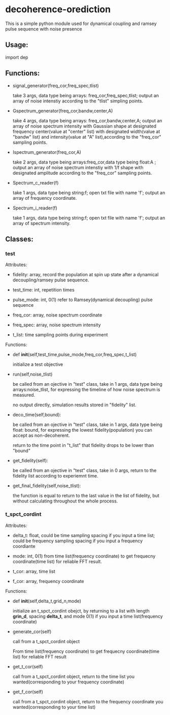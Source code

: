 # decoherence-orediction
This is a simple python module used for dynamical coupling and ramsey pulse sequence with noise presence

## Usage:

 import dep 

## Functions:
 - signal_generator(freq_cor,freq_spec,tlist)
 
   take 3 args, data type being arrays: freq_cor,freq_spec,tlist; output an array of noise intenstiy according to the "tlist" simpling points.
 
 - Gspectrum_generator(freq_cor,bandw,center,A)
 
    take 4 args, data type being arrays: freq_cor,bandw,center,A; output an array of noise spectrum intensity with Gaussian shape at designated frequency center(value at "center" list) with designated width(value at "bandw" list) and intensity(value at "A" list),according to the "freq_cor" sampling points.
  
 - Ispectrum_generator(freq_cor,A)
 
    take 2 args, data type being arrays:freq_cor,data type being float:A ; output an array of noise spectrum intenstiy with 1/f shape with designated amplitude according to the "freq_cor" sampling points.
    
 - Spectrum_c_reader(f)
 
    take 1 args, data type being string:f; open txt file with name 'f'; output an array of frequency coordinate.
   
 - Spectrum_i_reader(f)
 
    take 1 args, data type being string:f; open txt file with name 'f'; output an array of spectrum intensity.
 
 ## Classes:
 ### test
 Attributes:
 
 - fidelity: array, record the population at spin up state after a dynamical decoupling/ramsey pulse sequence.
 
 - test_time: int, repetition times
 
 - pulse_mode: int, 0(1) refer to Ramsey(dynamical decoupling) pulse sequence
 
 - freq_cor: array, noise spectrum coordinate
 
 - freq_spec: array, noise spectrum intensity
 
 - t_list: time sampling points during experiment 
 
Functions:

 - def __init__(self,test_time,pulse_mode,freq_cor,freq_spec,t_list) 
   
   initialize a test objective
   
 - run(self,noise_tlist)
 
   be called from an ojective in "test" class, take in 1 args, data type being arrays:noise_tlist, for expressing the timeline of how noise spectrum is measured.
   
   no output directly, simulation results stored in "fidelity" list.
   
 - deco_time(self,bound):
 
   be called from an ojective in "test" class, take in 1 args, data type being float: bound, for expressing the lowest fidelity(population) you can accept as non-decoherent. 
   
   return to the time point in "t_list" that fidelity drops to be lower than "bound"
 
 - get_fidelity(self):
   
   be called from an ojective in "test" class, take in 0 args, return to the fidelity list according to experiemnt time.
   
  - get_final_fidelity(self,noise_tlist):
  
    the function is equal to return to the last value in the list of fidelity, but without calculating throughout the whole process.
    
 ### t_spct_cordint
 
 Attributes:
 
  - delta_t: float, could be time sampling spacing if you input a time list; could be frequency sampling spacing if you input a frequency coordiante

  - mode: int, 0(1) from time list(frequency coordinate) to get frequecny coordinate(time list) for reliable FFT result.

  - t_cor: array, time list

  - f_cor: array, frequency coordinate

Functions:

  - def __init__(self,delta_t,grid_n,mode)
     
    initialize an t_spct_cordint obejct, by returning to a list with length __grin_d__, spacing __delta_t__, and mode 0(1) if you input a time list(frequency coordinate)

  - generate_cor(self)

    call from a t_spct_cordint object
    
    From time list(frequency coordinate) to get frequecny coordinate(time list) for reliable FFT result

  - get_t_cor(self)
  
    call from a t_spct_cordint object, return to the time list you wanted(corresponding to your frequency coordinate)

  - get_f_cor(self)

    call from a t_spct_cordint object, return to the frequency coordinate you wanted(corresponding to your time list)
 
 
  
